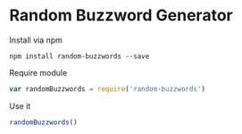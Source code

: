# Random Buzzword Generator

Install via npm
```
npm install random-buzzwords --save
```

Require module
```javascript
var randomBuzzwords = require('random-buzzwords')
```

Use it
```javascript
randomBuzzwords()
```
